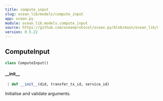 ```yaml
---
title: compute_input
slug: ocean_lib/models/compute_input
app: ocean.py
module: ocean_lib.models.compute_input
source: https://github.com/oceanprotocol/ocean.py/blob/main/ocean_lib/models/compute_input.py
version: 0.5.22
---
```

## ComputeInput

```python
class ComputeInput()
```

#### \_\_init\_\_

```python
 | def __init__(did, transfer_tx_id, service_id)
```

Initialise and validate arguments.

